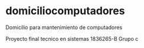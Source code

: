 # domiciliocomputadores
Domicilio para mantenimiento de computadores

Proyecto final tecnico en sistemas 1836265-B Grupo c

